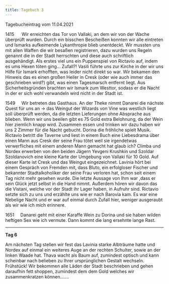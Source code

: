 ```yaml
---
title: Tagebuch 3
---
```


Tagebucheintrag vom 11.04.2021

  1415      Wir erreichten das Tor von Vallaki, an dem wir von der Wache überprüft wurden. Durch ein bisschen Bescheißen konnten wir alle eintreten und Ismarks aufkeimende Lykanthropie blieb unentdeckt. Wir mussten uns mit allen Waffen die wir besaßen registrieren, dazu wurden uns Regeln genannt die in der Stadt herrschten und diese auch schriftlich ausgehändigt. Als erstes viel uns ein Puppenspiel von Rictavio auf, indem es ums Hexen töten ging… Zufall?! Vasili führte uns zur Kirche in der wir uns Hilfe für Ismark erhofften, was leider nicht direkt so war. Wir bekamen den Hinweis das es einen großen Heiler in Cresk (oder wie auch immer das geschrieben wird?) gibt, was einen Tagesmarsch entfernt liegt. Aus Sicherheitsgründen brachten wir Ismark zum Westtor, sodass er die Nacht in der er sich wohl verwandeln wird nicht in der Stadt ist.

  

1549     Wir betreten das Gasthaus. An der Theke nimmt Danarei die nächste Quest für uns an → das Weingut der Wizards von Vine was westlich liegt soll überprüft werden, da die letzten Lieferungen ohne Absprache aus blieben. Wenn wir uns beeilen gibt es 75 Gold extra Belohnung, da der Wein hier ziemlich knapp wird. Zusammen essen und trinken wir dazu haben wir uns 2 Zimmer für die Nacht gebucht. Dorina die fröhliche spielt Musik. Rictavio betritt die Taverne und liest in einem Buch eine Liebesdrama über einen Mann aus Cresk der seine Frau tötet weil sie irgendetwas verwerfliches mit einem anderen Mann gemacht hat glaub ich? Climba und Nordex erwerben von den beiden Jägern Yevgeni Krushkin und Szoldar Szoldanovich eine kleine Karte der Umgebung von Vallaki für 10 Gold. Auf dieser Karte ist Cresk und das Weingut eingezeichnet. Lavinia hört bei einem Gespräch von Fremden mit, dass Bluto, ein erfolgloser Fischer und bekannter Stadtalkoholiker der seine Frau verloren hat, schon seit einem Tag nicht mehr gesehen wurde. Die letzte Aussage von Ihm war ,dass er sein Glück jetzt selbst in die Hand nimmt. Außerdem hören wir davon das die Vistani, welche vor der Stadt ihr Lager haben, in Aufruhr sind. Rictavio setzte sich zu uns und erzählte uns wie er nach Barovia kam. Es war eine Nebelige Nacht und er war auf einmal durch Zufall hier, weniger ausgeraubt als wir wie ich mich erinnere.

  

1651     Danarei geht mit einer Karaffe Wein zu Dorina und sie haben wilden heftigen Sex wie ich vermute. Dann kommt die lang ersehnte lange Rast.

  

  

---

**Tag 6**

  

Am nächsten Tag stellen wir fest das Lavinia starke Albträume hatte und Nordex auf einmal ein weiteres Auge an der rechten Schulter, sowie an der linken Waade hat. Thava wacht als Baum auf, zumindest optisch und kann scheinbar nach belieben zu Ihrer ursprünglichen Gestalt wechseln. Frühstück! Wir bekommen alle Läden der Stadt beschrieben und gehen daraufhin fett shoppen, zumindest dem dem Gold welches wir zusammenkratzen können…….